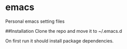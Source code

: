 # emacs
Personal emacs setting files

##Installation
Clone the repo and move it to ~/.emacs.d 

On first run it should install package dependencies.  
